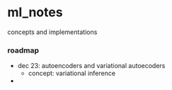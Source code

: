 # ml_notes
concepts and implementations

### roadmap
- dec 23: autoencoders and variational autoecoders 
    - concept: variational inference
- 